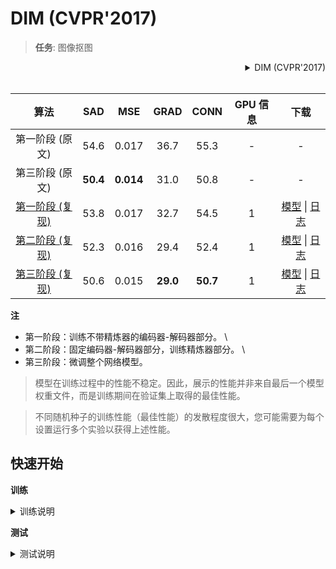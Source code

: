 # DIM (CVPR'2017)

> **任务**: 图像抠图

<!-- [ALGORITHM] -->

<details>
<summary align="right">DIM (CVPR'2017)</summary>

```bibtex
@inproceedings{xu2017deep,
  title={Deep image matting},
  author={Xu, Ning and Price, Brian and Cohen, Scott and Huang, Thomas},
  booktitle={Proceedings of the IEEE Conference on Computer Vision and Pattern Recognition},
  pages={2970--2979},
  year={2017}
}
```

</details>

<br/>

|                                  算法                                   |   SAD    |    MSE    |   GRAD   |   CONN   | GPU 信息 |                                           下载                                           |
| :---------------------------------------------------------------------: | :------: | :-------: | :------: | :------: | :------: | :--------------------------------------------------------------------------------------: |
|                             第一阶段 (原文)                             |   54.6   |   0.017   |   36.7   |   55.3   |    -     |                                            -                                             |
|                             第三阶段 (原文)                             | **50.4** | **0.014** |   31.0   |   50.8   |    -     |                                            -                                             |
|   [第一阶段 (复现)](/configs/dim/dim_stage1-v16_1xb1-1000k_comp1k.py)   |   53.8   |   0.017   |   32.7   |   54.5   |    1     | [模型](https://download.openmmlab.com/mmediting/mattors/dim/dim_stage1_v16_1x1_1000k_comp1k_SAD-53.8_20200605_140257-979a420f.pth) \| [日志](https://download.openmmlab.com/mmediting/mattors/dim/dim_stage1_v16_1x1_1000k_comp1k_20200605_140257.log.json) |
| [第二阶段 (复现)](/configs/dim/dim_stage2-v16-pln_1xb1-1000k_comp1k.py) |   52.3   |   0.016   |   29.4   |   52.4   |    1     | [模型](https://download.openmmlab.com/mmediting/mattors/dim/dim_stage2_v16_pln_1x1_1000k_comp1k_SAD-52.3_20200607_171909-d83c4775.pth) \| [日志](https://download.openmmlab.com/mmediting/mattors/dim/dim_stage2_v16_pln_1x1_1000k_comp1k_20200607_171909.log.json) |
| [第三阶段 (复现)](/configs/dim/dim_stage3-v16-pln_1xb1-1000k_comp1k.py) |   50.6   |   0.015   | **29.0** | **50.7** |    1     | [模型](https://download.openmmlab.com/mmediting/mattors/dim/dim_stage3_v16_pln_1x1_1000k_comp1k_SAD-50.6_20200609_111851-647f24b6.pth) \| [日志](https://download.openmmlab.com/mmediting/mattors/dim/dim_stage3_v16_pln_1x1_1000k_comp1k_20200609_111851.log.json) |

**注**

- 第一阶段：训练不带精炼器的编码器-解码器部分。 \\
- 第二阶段：固定编码器-解码器部分，训练精炼器部分。 \\
- 第三阶段：微调整个网络模型。

> 模型在训练过程中的性能不稳定。因此，展示的性能并非来自最后一个模型权重文件，而是训练期间在验证集上取得的最佳性能。

> 不同随机种子的训练性能（最佳性能）的发散程度很大，您可能需要为每个设置运行多个实验以获得上述性能。

## 快速开始

**训练**

<details>
<summary>训练说明</summary>

您可以使用以下命令来训练模型。

DIM 训练有三个阶段。

**阶段 1**: 训练不带精炼器的编码器-解码器部分。

```shell
# CPU上训练
CUDA_VISIBLE_DEVICES=-1 python tools/train.py configs/dim/dim_stage1-v16_1xb1-1000k_comp1k.py

# 单个GPU上训练
python tools/train.py configs/dim/dim_stage1-v16_1xb1-1000k_comp1k.py

# 多个GPU上训练
./tools/dist_train.sh configs/dim/dim_stage1-v16_1xb1-1000k_comp1k.py 8
```

**阶段 2**: 固定编码器-解码器部分，训练精炼器部分。

```shell
# CPU上训练
CUDA_VISIBLE_DEVICES=-1 python tools/train.py configs/dim/dim_stage2-v16-pln_1xb1-1000k_comp1k.py

# 单个GPU上训练
python tools/train.py configs/dim/dim_stage2-v16-pln_1xb1-1000k_comp1k.py

# 多个GPU上训练
./tools/dist_train.sh configs/dim/dim_stage2-v16-pln_1xb1-1000k_comp1k.py 8
```

**阶段 3**: 微调整个网络模型。

```shell
# CPU上训练
CUDA_VISIBLE_DEVICES=-1 python tools/train.py configs/dim/dim_stage3-v16-pln_1xb1-1000k_comp1k.py

# 单个GPU上训练
python tools/train.py configs/dim/dim_stage3-v16-pln_1xb1-1000k_comp1k.py

# 多个GPU上训练
./tools/dist_train.sh configs/dim/dim_stage3-v16-pln_1xb1-1000k_comp1k.py 8
```

更多细节可以参考 [train_test.md](/docs/zh_cn/user_guides/train_test.md) 中的 **Train a model** 部分。

</details>

**测试**

<details>
<summary>测试说明</summary>

您可以使用以下命令来测试模型。

```shell
# CPU上测试
CUDA_VISIBLE_DEVICES=-1 python tools/test.py onfigs/dim/dim_stage3-v16-pln_1xb1-1000k_comp1k.py https://download.openmmlab.com/mmediting/mattors/dim/dim_stage3_v16_pln_1x1_1000k_comp1k_SAD-50.6_20200609_111851-647f24b6.pth

# 单个GPU上测试
python tools/test.py onfigs/dim/dim_stage3-v16-pln_1xb1-1000k_comp1k.py https://download.openmmlab.com/mmediting/mattors/dim/dim_stage3_v16_pln_1x1_1000k_comp1k_SAD-50.6_20200609_111851-647f24b6.pth

# 多个GPU上测试
./tools/dist_test.sh onfigs/dim/dim_stage3-v16-pln_1xb1-1000k_comp1k.py https://download.openmmlab.com/mmediting/mattors/dim/dim_stage3_v16_pln_1x1_1000k_comp1k_SAD-50.6_20200609_111851-647f24b6.pth 8
```

更多细节可以参考 [train_test.md](/docs/zh_cn/user_guides/train_test.md) 中的 **Test a pre-trained model** 部分。

</details>

